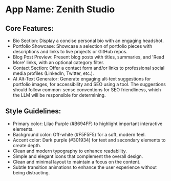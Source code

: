 # **App Name**: Zenith Studio

## Core Features:

- Bio Section: Display a concise personal bio with an engaging headshot.
- Portfolio Showcase: Showcase a selection of portfolio pieces with descriptions and links to live projects or GitHub repos.
- Blog Post Preview: Present blog posts with titles, summaries, and 'Read More' links, with an optional category filter.
- Contact Section: Offer a contact form and/or links to professional social media profiles (LinkedIn, Twitter, etc.).
- AI Alt-Text Generator: Generate engaging alt-text suggestions for portfolio images, for accessibility and SEO using a tool. The suggestions should follow common-sense conventions for SEO friendliness, which the LLM will be responsible for determining.

## Style Guidelines:

- Primary color: Lilac Purple (#B694FF) to highlight important interactive elements.
- Background color: Off-white (#F5F5F5) for a soft, modern feel.
- Accent color: Dark purple (#301934) for text and secondary elements to create depth.
- Clean and modern typography to enhance readability.
- Simple and elegant icons that complement the overall design.
- Clean and minimal layout to maintain a focus on the content.
- Subtle transition animations to enhance the user experience without being distracting.